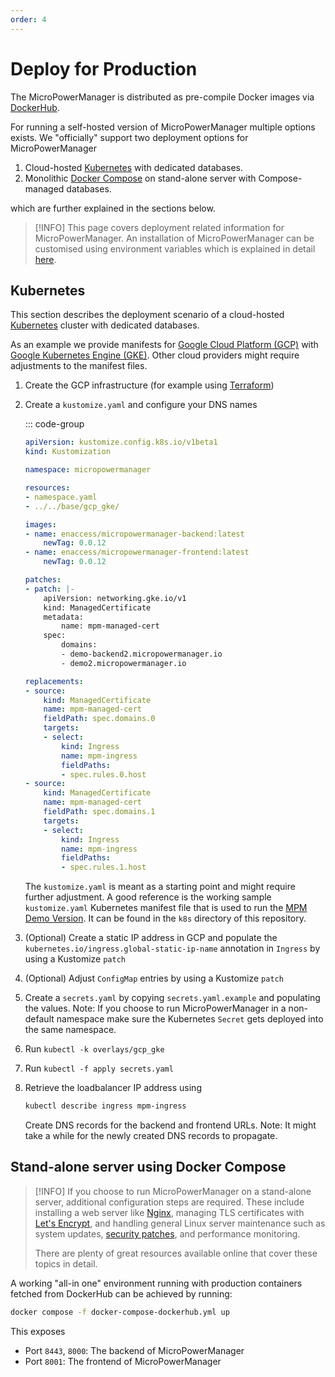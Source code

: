 ```yaml
---
order: 4
---
```


# Deploy for Production

The MicroPowerManager is distributed as pre-compile Docker images via [DockerHub](https://hub.docker.com/u/enaccess).

For running a self-hosted version of MicroPowerManager multiple options exists.
We "officially" support two deployment options for MicroPowerManager

1. Cloud-hosted [Kubernetes](https://kubernetes.io/) with dedicated databases.
2. Monolithic [Docker Compose](https://docs.docker.com/compose/) on stand-alone server with Compose-managed databases.

which are further explained in the sections below.

> [!INFO]
> This page covers deployment related information for MicroPowerManager.
> An installation of MicroPowerManager can be customised using environment variables which is explained in detail [here](environment-variables.md).

## Kubernetes

This section describes the deployment scenario of a cloud-hosted [Kubernetes](https://kubernetes.io/) cluster with dedicated databases.

As an example we provide manifests for [Google Cloud Platform (GCP)](https://cloud.google.com/) with [Google Kubernetes Engine (GKE)](https://cloud.google.com/kubernetes-engine).
Other cloud providers might require adjustments to the manifest files.

1. Create the GCP infrastructure (for example using [Terraform](https://www.terraform.io/))
2. Create a `kustomize.yaml` and configure your DNS names

   ::: code-group

   ```yaml [kustomize.yaml]
   apiVersion: kustomize.config.k8s.io/v1beta1
   kind: Kustomization

   namespace: micropowermanager

   resources:
   - namespace.yaml
   - ../../base/gcp_gke/

   images:
   - name: enaccess/micropowermanager-backend:latest
       newTag: 0.0.12
   - name: enaccess/micropowermanager-frontend:latest
       newTag: 0.0.12

   patches:
   - patch: |-
       apiVersion: networking.gke.io/v1
       kind: ManagedCertificate
       metadata:
           name: mpm-managed-cert
       spec:
           domains:
           - demo-backend2.micropowermanager.io
           - demo2.micropowermanager.io

   replacements:
   - source:
       kind: ManagedCertificate
       name: mpm-managed-cert
       fieldPath: spec.domains.0
       targets:
       - select:
           kind: Ingress
           name: mpm-ingress
           fieldPaths:
           - spec.rules.0.host
   - source:
       kind: ManagedCertificate
       name: mpm-managed-cert
       fieldPath: spec.domains.1
       targets:
       - select:
           kind: Ingress
           name: mpm-ingress
           fieldPaths:
           - spec.rules.1.host
   ```

   The `kustomize.yaml` is meant as a starting point and might require further adjustment.
   A good reference is the working sample `kustomize.yaml` Kubernetes manifest file that is used to run the [MPM Demo Version](https://demo.micropowermanager.io/#/login).
   It can be found in the `k8s` directory of this repository.

3. (Optional) Create a static IP address in GCP and populate the `kubernetes.io/ingress.global-static-ip-name` annotation in `Ingress` by using a Kustomize `patch`
4. (Optional) Adjust `ConfigMap` entries by using a Kustomize `patch`
5. Create a `secrets.yaml` by copying `secrets.yaml.example` and populating the values.
   Note: If you choose to run MicroPowerManager in a non-default namespace make sure the Kubernetes `Secret` gets deployed into the same namespace.
6. Run `kubectl -k overlays/gcp_gke`
7. Run `kubectl -f apply secrets.yaml`
8. Retrieve the loadbalancer IP address using

   ```sh
   kubectl describe ingress mpm-ingress
   ```

   Create DNS records for the backend and frontend URLs.
   Note: It might take a while for the newly created DNS records to propagate.

## Stand-alone server using Docker Compose

> [!INFO]
> If you choose to run MicroPowerManager on a stand-alone server, additional configuration steps are required.
> These include installing a web server like [Nginx](https://nginx.org/), managing TLS certificates with [Let's Encrypt](https://letsencrypt.org/), and handling general Linux server maintenance such as system updates, [security patches](https://ubuntu.com/security/esm), and performance monitoring.
>
> There are plenty of great resources available online that cover these topics in detail.

A working "all-in one" environment running with production containers fetched from DockerHub can be achieved by running:

```sh
docker compose -f docker-compose-dockerhub.yml up
```

This exposes

- Port `8443`, `8000`: The backend of MicroPowerManager
- Port `8001`: The frontend of MicroPowerManager
